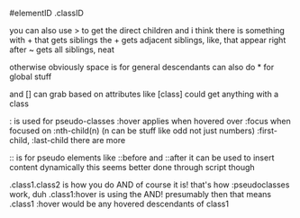 
#elementID
.classID

you can also use > to get the direct children
and i think there is something with + that gets siblings
the + gets adjacent siblings, like, that appear right after
~ gets all siblings, neat

otherwise obviously space is for general descendants
can also do * for global stuff

and [] can grab based on attributes
like [class] could get anything with a class

: is used for pseudo-classes
    :hover applies when hovered over
    :focus when focused on
    :nth-child(n) (n can be stuff like odd not just numbers)
    :first-child, :last-child
    there are more

:: is for pseudo elements like
    ::before and ::after
    it can be used to insert content dynamically
    this seems better done through script though

.class1.class2 is how you do AND
of course it is! that's how :pseudoclasses work, duh
.class1:hover is using the AND!
presumably then that means .class1 :hover would be any hovered descendants of class1